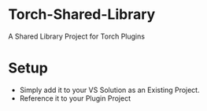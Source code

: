 # Torch-Shared-Library
A Shared Library Project for Torch Plugins

# Setup
- Simply add it to your VS Solution as an Existing Project.
- Reference it to your Plugin Project